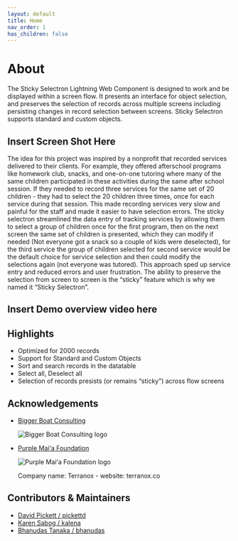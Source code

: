 ```yaml
---
layout: default
title: Home
nav_order: 1
has_children: false
---
```


# About

The Sticky Selectron Lightning Web Component is designed to work and be displayed within a screen flow. It presents an interface for object selection, and preserves the selection of records across multiple screens including persisting changes in record selection between screens. Sticky Selectron supports standard and custom objects.

## Insert Screen Shot Here

The idea for this project was inspired by a nonprofit that recorded services delivered to their clients. For example, they offered afterschool programs like homework club, snacks, and one-on-one tutoring where many of the same children participated in these activities during the same after school session. If they needed to record three services for the same set of 20 children - they had to select the 20 children three times, once for each service during that session. This made recording services very slow and painful for the staff and made it easier to have selection errors. The sticky selectron streamlined the data entry of tracking services by allowing them to select a group of children once for the first program, then on the next screen the same set of children is presented, which they can modify if needed (Not everyone got a snack so a couple of kids were deselected), for the third service the group of children selected for second service would be the default choice for service selection and then could modify the selections again (not everyone was tutored). This approach sped up service entry and reduced errors and user frustration. The ability to preserve the selection from screen to screen is the “sticky” feature which is why we named it “Sticky Selectron”. 

## Insert Demo overview video here

## Highlights

- Optimized for 2000 records
- Support for Standard and Custom Objects
- Sort and search records in the datatable
- Select all, Deselect all
- Selection of records presists (or remains “sticky”) across flow screens

## Acknowledgements

- [Bigger Boat Consulting](https://biggerboatconsulting.com/)

  ![Bigger Boat Consulting logo](images/bigger-boat-consulting-logo.png)

- [Purple Maiʻa Foundation](https://purplemaia.org/)

  ![Purple Maiʻa Foundation logo](images/purple-maia-logo.jpg)

  Company name: Terranox - website: terranox.co

## Contributors &amp; Maintainers

- [David Pickett / pickettd](https://github.com/pickettd)
- [Karen Sabog / kalena](https://github.com/kalena)
- [Bhanudas Tanaka / bhanudas](https://github.com/bhanudas)

